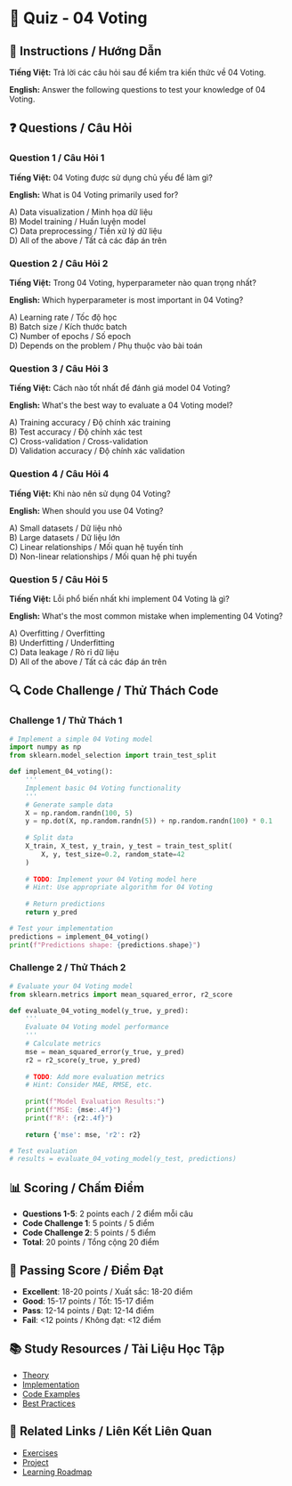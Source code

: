 # 🧠 Quiz - 04 Voting

## 📝 Instructions / Hướng Dẫn

**Tiếng Việt:** Trả lời các câu hỏi sau để kiểm tra kiến thức về 04 Voting.

**English:** Answer the following questions to test your knowledge of 04 Voting.

## ❓ Questions / Câu Hỏi

### Question 1 / Câu Hỏi 1
**Tiếng Việt:** 04 Voting được sử dụng chủ yếu để làm gì?

**English:** What is 04 Voting primarily used for?

A) Data visualization / Minh họa dữ liệu  
B) Model training / Huấn luyện model  
C) Data preprocessing / Tiền xử lý dữ liệu  
D) All of the above / Tất cả các đáp án trên

### Question 2 / Câu Hỏi 2
**Tiếng Việt:** Trong 04 Voting, hyperparameter nào quan trọng nhất?

**English:** Which hyperparameter is most important in 04 Voting?

A) Learning rate / Tốc độ học  
B) Batch size / Kích thước batch  
C) Number of epochs / Số epoch  
D) Depends on the problem / Phụ thuộc vào bài toán

### Question 3 / Câu Hỏi 3
**Tiếng Việt:** Cách nào tốt nhất để đánh giá model 04 Voting?

**English:** What's the best way to evaluate a 04 Voting model?

A) Training accuracy / Độ chính xác training  
B) Test accuracy / Độ chính xác test  
C) Cross-validation / Cross-validation  
D) Validation accuracy / Độ chính xác validation

### Question 4 / Câu Hỏi 4
**Tiếng Việt:** Khi nào nên sử dụng 04 Voting?

**English:** When should you use 04 Voting?

A) Small datasets / Dữ liệu nhỏ  
B) Large datasets / Dữ liệu lớn  
C) Linear relationships / Mối quan hệ tuyến tính  
D) Non-linear relationships / Mối quan hệ phi tuyến

### Question 5 / Câu Hỏi 5
**Tiếng Việt:** Lỗi phổ biến nhất khi implement 04 Voting là gì?

**English:** What's the most common mistake when implementing 04 Voting?

A) Overfitting / Overfitting  
B) Underfitting / Underfitting  
C) Data leakage / Rò rỉ dữ liệu  
D) All of the above / Tất cả các đáp án trên

## 🔍 Code Challenge / Thử Thách Code

### Challenge 1 / Thử Thách 1
```python
# Implement a simple 04 Voting model
import numpy as np
from sklearn.model_selection import train_test_split

def implement_04_voting():
    '''
    Implement basic 04 Voting functionality
    '''
    # Generate sample data
    X = np.random.randn(100, 5)
    y = np.dot(X, np.random.randn(5)) + np.random.randn(100) * 0.1
    
    # Split data
    X_train, X_test, y_train, y_test = train_test_split(
        X, y, test_size=0.2, random_state=42
    )
    
    # TODO: Implement your 04 Voting model here
    # Hint: Use appropriate algorithm for 04 Voting
    
    # Return predictions
    return y_pred

# Test your implementation
predictions = implement_04_voting()
print(f"Predictions shape: {predictions.shape}")
```

### Challenge 2 / Thử Thách 2
```python
# Evaluate your 04 Voting model
from sklearn.metrics import mean_squared_error, r2_score

def evaluate_04_voting_model(y_true, y_pred):
    '''
    Evaluate 04 Voting model performance
    '''
    # Calculate metrics
    mse = mean_squared_error(y_true, y_pred)
    r2 = r2_score(y_true, y_pred)
    
    # TODO: Add more evaluation metrics
    # Hint: Consider MAE, RMSE, etc.
    
    print(f"Model Evaluation Results:")
    print(f"MSE: {mse:.4f}")
    print(f"R²: {r2:.4f}")
    
    return {'mse': mse, 'r2': r2}

# Test evaluation
# results = evaluate_04_voting_model(y_test, predictions)
```

## 📊 Scoring / Chấm Điểm

- **Questions 1-5**: 2 points each / 2 điểm mỗi câu
- **Code Challenge 1**: 5 points / 5 điểm
- **Code Challenge 2**: 5 points / 5 điểm
- **Total**: 20 points / Tổng cộng 20 điểm

## 🎯 Passing Score / Điểm Đạt

- **Excellent**: 18-20 points / Xuất sắc: 18-20 điểm
- **Good**: 15-17 points / Tốt: 15-17 điểm  
- **Pass**: 12-14 points / Đạt: 12-14 điểm
- **Fail**: <12 points / Không đạt: <12 điểm

## 📚 Study Resources / Tài Liệu Học Tập

- [Theory](./THEORY_04_voting.md)
- [Implementation](./IMPLEMENTATION_04_voting.md)
- [Code Examples](./CODE_EXAMPLES_04_voting.md)
- [Best Practices](./BEST_PRACTICES_04_voting.md)

## 🔗 Related Links / Liên Kết Liên Quan

- [Exercises](./EXERCISES_04_voting.md)
- [Project](./PROJECT_04_voting.md)
- [Learning Roadmap](./LEARNING_ROADMAP_04_voting.md)
